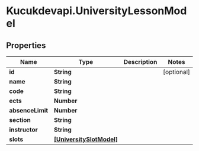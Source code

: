 # Kucukdevapi.UniversityLessonModel

## Properties

Name | Type | Description | Notes
------------ | ------------- | ------------- | -------------
**id** | **String** |  | [optional] 
**name** | **String** |  | 
**code** | **String** |  | 
**ects** | **Number** |  | 
**absenceLimit** | **Number** |  | 
**section** | **String** |  | 
**instructor** | **String** |  | 
**slots** | [**[UniversitySlotModel]**](UniversitySlotModel.md) |  | 


